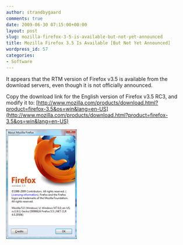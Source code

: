 ```yaml
---
author: strandbygaard
comments: true
date: 2009-06-30 07:15:00+00:00
layout: post
slug: mozilla-firefox-3-5-is-available-but-not-yet-announced
title: Mozilla Firefox 3.5 Is Available [But Not Yet Announced]
wordpress_id: 57
categories:
- Software
---
```


It appears that the RTM version of Firefox v3.5 is available from the download servers, even though it is not officially announced.

Copy the download link for the English version of Firefox v3.5 RC3, and modify it to:
[http://www.mozilla.com/products/download.html?product=firefox-3.5&os=win&lang=en-US](http://www.mozilla.com/products/download.html?product=firefox-3.5&os=win&lang=en-US)

![](/images/2009-06-30-mozilla-firefox-3-5-is-available-but-not-yet-announced/firefox-about1.png)

